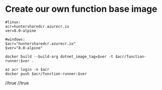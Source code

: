 # Create our own function base image
```
#linux:
acr=huntersharedcr.azurecr.io
ver=8.0-alpine

#windows:
$acr="huntersharedcr.azurecr.io"
$ver="8.0-alpine"

docker build --build-arg dotnet_image_tag=$ver -t $acr/function-runner:$ver .

az acr login -n $acr
docker push $acr/function-runner:$ver
```

//<PublishSingleFile>true</PublishSingleFile>
//<SelfContained>true</SelfContained>
